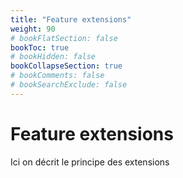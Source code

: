 ```yaml
---
title: "Feature extensions"
weight: 90
# bookFlatSection: false
bookToc: true
# bookHidden: false
bookCollapseSection: true
# bookComments: false
# bookSearchExclude: false
---
```


# Feature extensions

Ici on décrit le principe des extensions
